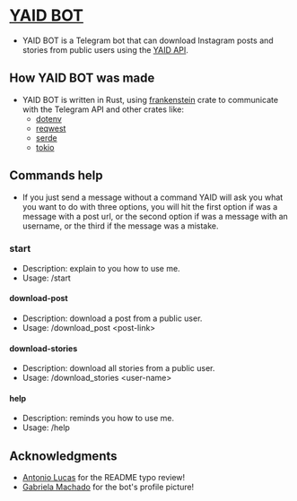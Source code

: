 # [YAID BOT](https://t.me/yaid_bot)

- YAID BOT is a Telegram bot that can download Instagram posts and stories from public users using the [YAID API](https://github.com/freitagfelipe/yaid-api).

## How YAID BOT was made

- YAID BOT is written in Rust, using [frankenstein](https://crates.io/crates/frankenstein) crate to communicate with the Telegram API and other crates like:
    - [dotenv](https://crates.io/crates/dotenv)
    - [reqwest](https://crates.io/crates/reqwest)
    - [serde](https://crates.io/crates/serde)
    - [tokio](https://crates.io/crates/tokio)

## Commands help

- If you just send a message without a command YAID will ask you what you want to do with three options, you will hit the first option if was a message with a post url, or the second option if was a message with an username, or the third if the message was a mistake.

### start

- Description: explain to you how to use me.
- Usage: /start

#### download-post

- Description: download a post from a public user.
- Usage: /download_post <post-link\>

#### download-stories

- Description: download all stories from a public user. 
- Usage: /download_stories <user-name\>

#### help
- Description: reminds you how to use me.
- Usage: /help

## Acknowledgments

- [Antonio Lucas](https://github.com/antoniolucas30) for the README typo review!
- [Gabriela Machado](https://www.instagram.com/thanosdecalcinha/) for the bot's profile picture!